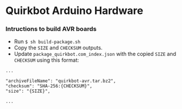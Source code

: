 # Quirkbot Arduino Hardware
### Intructions to build AVR boards
- Run ```$ sh build-package.sh```
- Copy the ```SIZE``` and ```CHECKSUM``` outputs.
- Update ```package_quirkbot.com_index.json``` with the copied ```SIZE``` and ```CHECKSUM``` using this format:

```
...

"archiveFileName": "quirkbot-avr.tar.bz2",
"checksum": "SHA-256:{CHECKSUM}",
"size": "{SIZE}",

...
```
